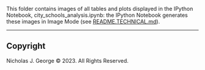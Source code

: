 This folder contains images of all tables and plots displayed in the IPython Notebook, city_schools_analysis.ipynb: the IPython Notebook generates these images in Image Mode (see [README.TECHNICAL.md](./README.TECHNICAL.md)).

----
## Copyright

Nicholas J. George © 2023. All Rights Reserved.
